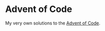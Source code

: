 Advent of Code
==============

My very own solutions to the [Advent of Code](https://adventofcode.com/).
